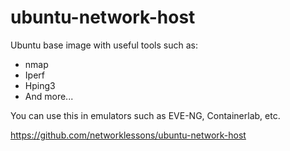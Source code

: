 # ubuntu-network-host

Ubuntu base image with useful tools such as:

- nmap
- Iperf
- Hping3
- And more...

You can use this in emulators such as EVE-NG, Containerlab, etc.

https://github.com/networklessons/ubuntu-network-host